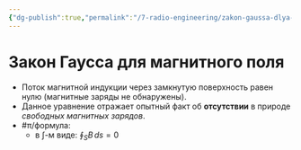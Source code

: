 ```yaml
---
{"dg-publish":true,"permalink":"/7-radio-engineering/zakon-gaussa-dlya-magnitnogo-polya/","title":"Закон Гаусса для магнитного поля","tags":["ммпэд","электродинамика"]}
---
```



# Закон Гаусса для магнитного поля

- Поток магнитной индукции через замкнутую поверхность равен нулю (магнитные заряды не обнаружены).
- Данное уравнение отражает опытный факт об **отсутствии** в природе *свободных магнитных зарядов*.
- #π/формула:
	- в $\int$-м виде: $\displaystyle \oint_{S} B \, ds = 0$
